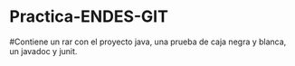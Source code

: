 # Practica-ENDES-GIT

#Contiene un rar con el proyecto java, una prueba de caja negra y blanca, un javadoc y junit.
